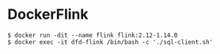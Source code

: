 # DockerFlink

```
$ docker run -dit --name flink flink:2.12-1.14.0
$ docker exec -it dfd-flink /bin/bash -c './sql-client.sh'
```